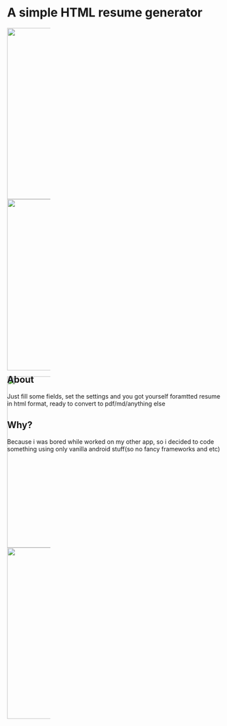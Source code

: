 # A simple HTML resume generator

<div style="max-width: 20%;max-height: 20%;display: inline-block; align: center;">
<a href="url"><img src="https://raw.githubusercontent.com/schvabodka-man/Screenshots/master/projects/resume/ready.png" height="400" width="200"  align="left"></a>

<a href="url"><img src="https://raw.githubusercontent.com/schvabodka-man/Screenshots/master/projects/resume/settings1.png"  height="400" width="200" align="center"></a>

<a href="url"><img src="https://raw.githubusercontent.com/schvabodka-man/Screenshots/master/projects/resume/settings2.png" height="400" width="200" align="left"></a>

<a href="url"><img src="https://raw.githubusercontent.com/schvabodka-man/Screenshots/master/projects/resume/fields.png" height="400" width="200" ></a>
</div>

## About
Just fill some fields, set the settings and you got yourself foramtted resume in html format, ready to convert to pdf/md/anything else

## Why?
Because i was bored while worked on my other app, so i decided to code something using only vanilla android stuff(so no fancy frameworks and etc)
